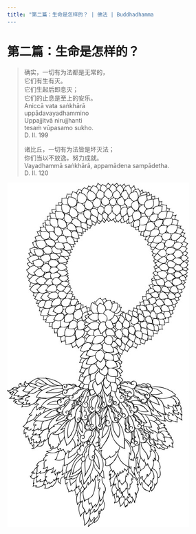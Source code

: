 ```yaml
---
title: "第二篇：生命是怎样的？ | 佛法 | Buddhadhamma
---
```


# 第二篇：生命是怎样的？

> 确实，一切有为法都是无常的，  
> 它们有生有灭。  
> 它们生起后即息灭；  
> 它们的止息是至上的安乐。  
> Aniccā vata saṅkhārā  
> uppādavayadhammino  
> Uppajjitvā nirujjhanti  
> tesaṁ vūpasamo sukho.  
> D. II. 199
> 
> 诸比丘，一切有为法皆是坏灭法；  
> 你们当以不放逸，努力成就。  
> Vayadhammā saṅkhārā, appamādena sampādetha.  
> D. II. 120

![image](./includes/images/illustrations/white-garland-decor-black.jpg)